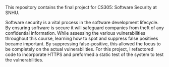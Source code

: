  This repository contains the final project for CS305: Software Security at SNHU.

Software security is a vital process in the software development lifecycle. By ensuring software is secure it will safeguard companies from theft of any confidential information. While assessing the various vulnerabilities throughout this course, learning how to spot and suppress false positives became important. By suppressing false-positive, this allowed the focus to be completely on the actual vulnerabilities. For this project, I refactored code to incorporate HTTPS and preformed a static test of the system to test the vulnerabilities. 


